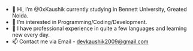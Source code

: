 - 👋 Hi, I’m @0xKaushik currently studying in Bennett University, Greated Noida.
- 👀 I’m interested in Programming/Coding/Development.
- 🌱 I have professional experience in quite a few languages and learning new every day.
- 📫 Contact me via Email - devkaushik2009@gmail.com


